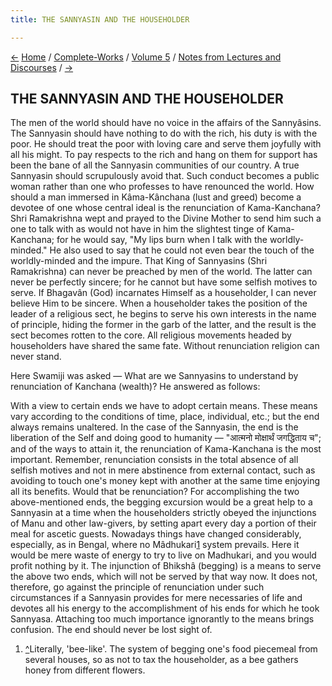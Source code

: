```yaml
---
title: THE SANNYASIN AND THE HOUSEHOLDER

---
```

<div>

[←](the_sannyasin.htm) [Home](../../../index.htm) /
[Complete-Works](../../complete_works.htm) / [Volume
5](../volume_5_contents.htm) / [Notes from Lectures and
Discourses](notes_from_lectures_and_discourses_contents.htm)
/ [→](the_evils_of_adhikarivada.htm)

  

## THE SANNYASIN AND THE HOUSEHOLDER

The men of the world should have no voice in the affairs of the
Sannyâsins. The Sannyasin should have nothing to do with the rich, his
duty is with the poor. He should treat the poor with loving care and
serve them joyfully with all his might. To pay respects to the rich and
hang on them for support has been the bane of all the Sannyasin
communities of our country. A true Sannyasin should scrupulously avoid
that. Such conduct becomes a public woman rather than one who professes
to have renounced the world. How should a man immersed in Kâma-Kânchana
(lust and greed) become a devotee of one whose central ideal is the
renunciation of Kama-Kanchana? Shri Ramakrishna wept and prayed to the
Divine Mother to send him such a one to talk with as would not have in
him the slightest tinge of Kama-Kanchana; for he would say, "My lips
burn when I talk with the worldly-minded." He also used to say that he
could not even bear the touch of the worldly-minded and the impure. That
King of Sannyasins (Shri Ramakrishna) can never be preached by men of
the world. The latter can never be perfectly sincere; for he cannot but
have some selfish motives to serve. If Bhagavân (God) incarnates Himself
as a householder, I can never believe Him to be sincere. When a
householder takes the position of the leader of a religious sect, he
begins to serve his own interests in the name of principle, hiding the
former in the garb of the latter, and the result is the sect becomes
rotten to the core. All religious movements headed by householders have
shared the same fate. Without renunciation religion can never stand.

Here Swamiji was asked — What are we Sannyasins to understand by
renunciation of Kanchana (wealth)? He answered as follows:

With a view to certain ends we have to adopt certain means. These means
vary according to the conditions of time, place, individual, etc.; but
the end always remains unaltered. In the case of the Sannyasin, the end
is the liberation of the Self and doing good to humanity — "आत्मनो
मोक्षार्थं जगद्धिताय च"; and of the ways to attain it, the renunciation
of Kama-Kanchana is the most important. Remember, renunciation consists
in the total absence of all selfish motives and not in mere abstinence
from external contact, such as avoiding to touch one's money kept with
another at the same time enjoying all its benefits. Would that be
renunciation? For accomplishing the two above-mentioned ends, the
begging excursion would be a great help to a Sannyasin at a time when
the householders strictly obeyed the injunctions of Manu and other
law-givers, by setting apart every day a portion of their meal for
ascetic guests. Nowadays things have changed considerably, especially,
as in Bengal, where no Mâdhukari[1](#fn1) system prevails. Here it would
be mere waste of energy to try to live on Madhukari, and you would
profit nothing by it. The injunction of Bhikshâ (begging) is a means to
serve the above two ends, which will not be served by that way now. It
does not, therefore, go against the principle of renunciation under such
circumstances if a Sannyasin provides for mere necessaries of life and
devotes all his energy to the accomplishment of his ends for which he
took Sannyasa. Attaching too much importance ignorantly to the means
brings confusion. The end should never be lost sight of.

1.  [^](#txt1)Literally, 'bee-like'. The system of begging one's food
    piecemeal from several houses, so as not to tax the householder, as
    a bee gathers honey from different flowers.

</div>
